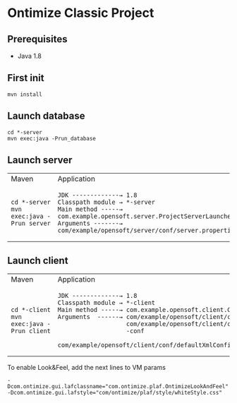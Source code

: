 # Ontimize Classic Project
## Prerequisites
* Java 1.8
## First init
```  
mvn install  
```  
## Launch database
```  
cd *-server  
mvn exec:java -Prun_database  
```  
## Launch server
<table>
  <tr>
    <td>Maven</td>
    <td>Application</td>
  </tr>
  <tr>
    <td>

```  
cd *-server  
mvn exec:java -Prun_server
```  

</td>
    <td>

    JDK -------------→ 1.8
    Classpath module → *-server
    Main method -----→ com.example.opensoft.server.ProjectServerLauncher
    Arguments -------→ com/example/opensoft/server/conf/server.properties
   </td>
  </tr>
</table>

## Launch client
<table>
  <tr>
    <td>Maven</td>
    <td>Application</td>
  </tr>
  <tr>
    <td>

```  
cd *-client  
mvn exec:java -Prun_client  
```  

</td>
    <td>

    JDK -------------→ 1.8
    Classpath module → *-client
    Main method -----→ com.example.opensoft.client.ClientLauncher
    Arguments  ------→ com/example/opensoft/client/conf/labels.xml
                       com/example/opensoft/client/clientapplication.xml
                       -conf
                       com/example/opensoft/client/conf/defaultXmlConfigurationParameters.xml
   </td>
  </tr>
</table>

To enable Look&Feel, add the next lines to VM params
```  
-Dcom.ontimize.gui.lafclassname="com.ontimize.plaf.OntimizeLookAndFeel"  
-Dcom.ontimize.gui.lafstyle="com/ontimize/plaf/style/whiteStyle.css"  
```
